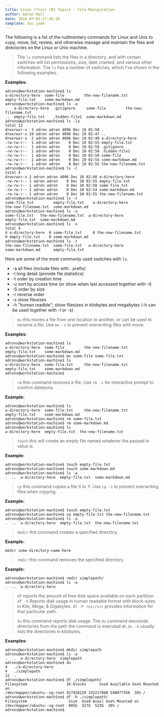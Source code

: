 ```yaml
---
title: Linux (*nix) 101 Topics - File Manipulation
author: Adron Hall
date: 2016-07-02:17:45:26
template: doc.jade
---
```

The following is a list of the rudimentary commands for Linux and Unix to copy, move, list, review, and otherwise manage and maintain the files and directories on the Linux or Unix machine.

> The `ls` command lists the files in a directory, and with certain switches will list permissions, size, date craeted, and various other information. The `ls` has a number of switches, which I've shown in the following examples.

**Examples:**

```
adrons@workstation-machine$ ls
a-directory-here  some-file         the-new-filename.txt
empty-file.txt    some-markdown.md
adrons@workstation-machine$ ls -a
.   a-directory-here  .gitignore     some-file         the-new-filename.txt
..  empty-file.txt    .hidden-file1  some-markdown.md
adrons@workstation-machine$ ls -la
total 12
drwxrwxr-x  3 adron adron 4096 Dec 10 02:58 .
drwxrwxr-x 19 adron adron 4096 Dec 10 02:47 ..
drwxrwxr-x  2 adron adron 4096 Dec 10 02:48 a-directory-here
-rw-rw-r--  1 adron adron    0 Dec 10 02:55 empty-file.txt
-rw-rw-r--  1 adron adron    0 Dec 10 02:58 .gitignore
-rw-rw-r--  1 adron adron    0 Dec 10 02:58 .hidden-file1
-rw-rw-r--  1 adron adron    0 Dec 10 02:58 some-file
-rw-rw-r--  1 adron adron    0 Dec 10 02:54 some-markdown.md
-rw-rw-r--  1 adron adron    0 Dec 10 02:55 the-new-filename.txt
adrons@workstation-machine$ ls -l
total 4
drwxrwxr-x 2 adron adron 4096 Dec 10 02:48 a-directory-here
-rw-rw-r-- 1 adron adron    0 Dec 10 02:55 empty-file.txt
-rw-rw-r-- 1 adron adron    0 Dec 10 02:58 some-file.txt
-rw-rw-r-- 1 adron adron    0 Dec 10 02:54 some-markdown.md
-rw-rw-r-- 1 adron adron    0 Dec 10 02:55 the-new-filename.txt
adrons@workstation-machine$ ls -t
some-file.txt         empty-file.txt    a-directory-here
the-new-filename.txt  some-markdown.md
adrons@workstation-machine$ ls -u
some-file.txt   the-new-filename.txt  a-directory-here
empty-file.txt  some-markdown.md
adrons@workstation-machine$ ls -s
total 4
4 a-directory-here  0 some-file.txt     0 the-new-filename.txt
0 empty-file.txt    0 some-markdown.md
adrons@workstation-machine$ ls -r
the-new-filename.txt  some-file.txt   a-directory-here
some-markdown.md      empty-file.txt
```

Here are some of the most commonly used switches with `ls`.

* -a  all files (include files with . prefix)
* -l  long detail (provide file statistics)
* -t  order by creation time
* -u  sort by access time (or show when last accessed together with -l)
* -S  order by size
* -r  reverse order
* -s  show filesizes
* -h  "human readble"; show filesizes in kilobytes and megabytes (-h can be used together with -l or -s)

> `mv` this moves a file from one location to another, or can be used to rename a file. Use `mv -i` to prevent overwriting files with move.

**Examples:**

```
adrons@workstation-machine$ ls
a-directory-here  some-file         the-new-filename.txt
empty-file.txt    some-markdown.md
adrons@workstation-machine$ mv some-file some-file.txt
adrons@workstation-machine$ ls
a-directory-here  some-file.txt     the-new-filename.txt
empty-file.txt    some-markdown.md
adrons@workstation-machine$ 
```

> `rm` this command removes a file. Use `rm -i` for interactive prompt to confirm deletions.

**Example:**

```
adrons@workstation-machine$ ls
a-directory-here  some-file.txt     the-new-filename.txt
empty-file.txt    some-markdown.md
adrons@workstation-machine$ rm some-file.txt 
adrons@workstation-machine$ rm some-markdown.md 
adrons@workstation-machine$ ls
a-directory-here  empty-file.txt  the-new-filename.txt
```

> `touch` this will create an empty file named whatever the passed in value is.

**Example:**

```
adrons@workstation-machine$ touch empty-file.txt
adrons@workstation-machine$ touch some-markdown.md
adrons@workstation-machine$ ls -a
.  ..  a-directory-here  empty-file.txt  some-markdown.md
```

> `cp` this command copies a file X to Y. Use `cp -i` to prevent overwriting files when copying.

**Example:**

```
adrons@workstation-machine$ touch empty-file.txt
adrons@workstation-machine$ cp empty-file.txt the-new-filename.txt
adrons@workstation-machine$ ls -a
.  ..  a-directory-here  empty-file.txt  the-new-filename.txt
```

> `mkdir` this command creates a specified directory.

**Example:**

```
mkdir some-directory-name-here
```

> `rmdir` this command removes the specified directory.

**Example:**

```
adrons@workstation-machine$ rmdir simplepath/
adrons@workstation-machine$ ls -a
.  ..  a-directory-here
```

> `df` reports the amount of free disk space available on each partition. `df -h` Reports disk usage in human readable format with block-sizes in Kilo, Mega, & Gigabytes. `df -P /usr/src` provides information for that particular path.

> `du` this command reports disk usage. The `du` command descends directories from the path the command is executed at. `du -k` usually lists the directories in kilobytes.

**Examples:**

```
adrons@workstation-machine$ mkdir simplepath
adrons@workstation-machine$ ls -a
.  ..  a-directory-here  simplepath
adrons@workstation-machine$ du 
4	./a-directory-here
4	./simplepath
12	.
adrons@workstation-machine$ df ./simplepath/
Filesystem                  1K-blocks      Used Available Use% Mounted on
/dev/mapper/ubuntu--vg-root 927428120 332217068 548077356  38% /
adrons@workstation-machine$ df -h ./simplepath/
Filesystem                   Size  Used Avail Use% Mounted on
/dev/mapper/ubuntu--vg-root  885G  317G  523G  38% /
adrons@workstation-machine$ 
```
